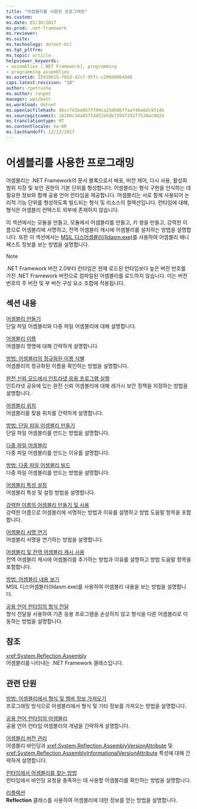 ```yaml
---
title: "어셈블리를 사용한 프로그래밍"
ms.custom: 
ms.date: 03/30/2017
ms.prod: .net-framework
ms.reviewer: 
ms.suite: 
ms.technology: dotnet-bcl
ms.tgt_pltfrm: 
ms.topic: article
helpviewer_keywords:
- assemblies [.NET Framework], programming
- programming assemblies
ms.assetid: 25918b15-701d-42c7-95fc-c290d08648d6
caps.latest.revision: "18"
author: rpetrusha
ms.author: ronpet
manager: wpickett
ms.workload: dotnet
ms.openlocfilehash: 46cc7d1be867ff94ca25d0d6ffaaf46a6dc9514b
ms.sourcegitcommit: 16186c34a957fdd52e5db7294f291f7530ac9d24
ms.translationtype: HT
ms.contentlocale: ko-KR
ms.lasthandoff: 12/22/2017
---
```

# <a name="programming-with-assemblies"></a>어셈블리를 사용한 프로그래밍
어셈블리는 .NET Framework의 문서 블록으로서 배포, 버전 제어, 다시 사용, 활성화 범위 지정 및 보안 권한의 기본 단위를 형성합니다. 어셈블리는 형식 구현을 인식하는 데 필요한 정보와 함께 공용 언어 런타임을 제공합니다. 어셈블리는 서로 함께 사용되어 논리적 기능 단위를 형성하도록 빌드되는 형식 및 리소스의 컬렉션입니다. 런타임에 대해, 형식은 어셈블리 컨텍스트 외부에 존재하지 않습니다.  
  
 이 섹션에서는 모듈을 만들고, 모듈에서 어셈블리를 만들고, 키 쌍을 만들고, 강력한 이름으로 어셈블리에 서명하고, 전역 어셈블리 캐시에 어셈블리를 설치하는 방법을 설명합니다. 또한 이 섹션에서는 [MSIL 디스어셈블러(Ildasm.exe)](../../../docs/framework/tools/ildasm-exe-il-disassembler.md)를 사용하여 어셈블리 매니페스트 정보를 보는 방법을 설명합니다.  
  
> [!NOTE]
>  .NET Framework 버전 2.0부터 런타임은 현재 로드된 런타임보다 높은 버전 번호를 가진 .NET Framework 버전으로 컴파일된 어셈블리를 로드하지 않습니다. 이는 버전 번호의 주 버전 및 부 버전 구성 요소 조합에 적용됩니다.  
  
## <a name="in-this-section"></a>섹션 내용  
 [어셈블리 만들기](../../../docs/framework/app-domains/create-assemblies.md)  
 단일 파일 어셈블리와 다중 파일 어셈블리에 대해 설명합니다.  
  
 [어셈블리 이름](../../../docs/framework/app-domains/assembly-names.md)  
 어셈블리 명명에 대해 간략하게 설명합니다.  
  
 [방법: 어셈블리의 정규화된 이름 식별](../../../docs/framework/app-domains/how-to-determine-assembly-fully-qualified-name.md)  
 어셈블리의 정규화된 이름을 확인하는 방법을 설명합니다.  
  
 [완전 신뢰 모드에서 인트라넷 응용 프로그램 실행](../../../docs/framework/app-domains/running-intranet-applications-in-full-trust.md)  
 인트라넷 공유에 있는 완전 신뢰 어셈블리에 대해 레거시 보안 정책을 지정하는 방법을 설명합니다.  
  
 [어셈블리 위치](../../../docs/framework/app-domains/assembly-location.md)  
 어셈블리를 찾을 위치를 간략하게 설명합니다.  
  
 [방법: 단일 파일 어셈블리 만들기](../../../docs/framework/app-domains/how-to-build-a-single-file-assembly.md)  
 단일 파일 어셈블리를 만드는 방법을 설명합니다.  
  
 [다중 파일 어셈블리](../../../docs/framework/app-domains/multifile-assemblies.md)  
 다중 파일 어셈블리를 만드는 이유를 설명합니다.  
  
 [방법: 다중 파일 어셈블리 빌드](../../../docs/framework/app-domains/how-to-build-a-multifile-assembly.md)  
 다중 파일 어셈블리를 만드는 방법을 설명합니다.  
  
 [어셈블리 특성 설정](../../../docs/framework/app-domains/set-assembly-attributes.md)  
 어셈블리 특성 및 설정 방법을 설명합니다.  
  
 [강력한 이름의 어셈블리 만들기 및 사용](../../../docs/framework/app-domains/create-and-use-strong-named-assemblies.md)  
 강력한 이름으로 어셈블리에 서명하는 방법과 이유를 설명하고 방법 도움말 항목을 포함합니다.  
  
 [어셈블리 서명 연기](../../../docs/framework/app-domains/delay-sign-assembly.md)  
 어셈블리 서명을 연기하는 방법을 설명합니다.  
  
 [어셈블리 및 전역 어셈블리 캐시 사용](../../../docs/framework/app-domains/working-with-assemblies-and-the-gac.md)  
 전역 어셈블리 캐시에 어셈블리를 추가하는 방법과 이유를 설명하고 방법 도움말 항목을 포함합니다.  
  
 [방법: 어셈블리 내용 보기](../../../docs/framework/app-domains/how-to-view-assembly-contents.md)  
 MSIL 디스어셈블러(Ildasm.exe)를 사용하여 어셈블리 내용을 보는 방법을 설명합니다.  
  
 [공용 언어 런타임의 형식 전달](../../../docs/framework/app-domains/type-forwarding-in-the-common-language-runtime.md)  
 형식 전달을 사용하여 기존 응용 프로그램을 손상하지 않고 형식을 다른 어셈블리로 이동하는 방법을 설명합니다.  
  
## <a name="reference"></a>참조  
 <xref:System.Reflection.Assembly>  
 어셈블리를 나타내는 .NET Framework 클래스입니다.  
  
## <a name="related-sections"></a>관련 단원  
 [방법: 어셈블리에서 형식 및 멤버 정보 가져오기](../../../docs/framework/app-domains/how-to-obtain-type-and-member-information-from-an-assembly.md)  
 프로그래밍 방식으로 어셈블리에서 형식 및 기타 정보를 가져오는 방법을 설명합니다.  
  
 [공용 언어 런타임의 어셈블리](../../../docs/framework/app-domains/assemblies-in-the-common-language-runtime.md)  
 공용 언어 런타임 어셈블리의 개념을 간략하게 설명합니다.  
  
 [어셈블리 버전 관리](../../../docs/framework/app-domains/assembly-versioning.md)  
 어셈블리 바인딩과 <xref:System.Reflection.AssemblyVersionAttribute> 및 <xref:System.Reflection.AssemblyInformationalVersionAttribute> 특성에 대해 간략하게 설명합니다.  
  
 [런타임에서 어셈블리를 찾는 방법](../../../docs/framework/deployment/how-the-runtime-locates-assemblies.md)  
 런타임에서 바인딩 요청을 충족하는 데 사용할 어셈블리를 확인하는 방법을 설명합니다.  
  
 [리플렉션](../../../docs/framework/reflection-and-codedom/reflection.md)  
 **Reflection** 클래스를 사용하여 어셈블리에 대한 정보를 얻는 방법을 설명합니다.

